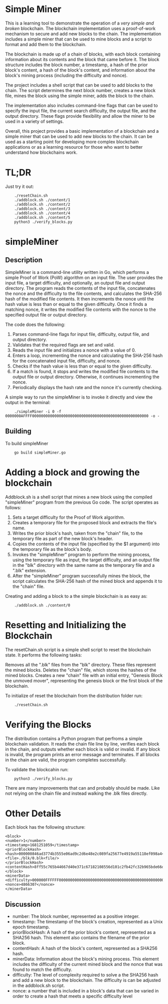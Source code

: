 # Simple Miner 

This is a learning tool to demonstrate the operation of a _very simple and broken_ blockchain. The blockchain implementation uses a proof-of-work mechanism to secure and add new blocks to the chain. The implementation includes a simple miner that can be used to mine blocks and a script to format and add them to the blockchain.

The blockchain is made up of a chain of blocks, with each block containing information about its contents and the block that came before it. The block structure includes the block number, a timestamp, a hash of the prior block's content, a hash of the block's content, and information about the block's mining process (including the difficulty and nonce).

The project includes a shell script that can be used to add blocks to the chain. The script determines the next block number, creates a new block file, mines the block using the simple miner, adds the block to the chain.

The implementation also includes command-line flags that can be used to specify the input file, the current search difficulty, the output file, and the output directory. These flags provide flexibility and allow the miner to be used in a variety of settings.

Overall, this project provides a basic implementation of a blockchain and a simple miner that can be used to add new blocks to the chain. It can be used as a starting point for developing more complex blockchain applications or as a learning resource for those who want to better understand how blockchains work.

# TL;DR
Just try it out:
```
    ./resetChain.sh
    ./addblock.sh ./content/1
    ./addblock.sh ./content/2
    ./addblock.sh ./content/3
    ./addblock.sh ./content/4
    ./addblock.sh ./content/5
    python3 ./verify_blocks.py
```
# simpleMiner

## Description
SimpleMiner is a command-line utility written in Go, which performs a simple Proof of Work (PoW) algorithm on an input file. The user provides the input file, a target difficulty, and optionally, an output file and output directory. The program reads the contents of the input file, concatenates the nonce and the difficulty to the file contents, and calculates the SHA-256 hash of the modified file contents. It then increments the nonce until the hash value is less than or equal to the given difficulty. Once it finds a matching nonce, it writes the modified file contents with the nonce to the specified output file or output directory.

The code does the following:

1. Parses command-line flags for input file, difficulty, output file, and output directory.
2. Validates that the required flags are set and valid.
3. Reads the input file and initializes a nonce with a value of 0.
4. Enters a loop, incrementing the nonce and calculating the SHA-256 hash for the concatenated input file, difficulty, and nonce.
5. Checks if the hash value is less than or equal to the given difficulty.
6. If a match is found, it stops and writes the modified file contents to the output file or output directory. Otherwise, it continues incrementing the nonce.
7. Periodically displays the hash rate and the nonce it's currently checking.

A simple way to run the simpleMiner is to invoke it directly and view the output in the terminal:

```    
    ./simpleMiner -i 0 -f 0000000AFFFF0000000000000000000000000000000000000000000000000000 -o -
```


## Building

To build simpleMiner 
```
    go build simpleMiner.go
```

# Adding a block and growing the blockchain
Addblock.sh is a shell script that mines a new block using the compiled "simpleMiner" program from the previous Go code. The script operates as follows:

1. Sets a target difficulty for the Proof of Work algorithm.
2. Creates a temporary file for the proposed block and extracts the file's name.
3. Writes the prior block's hash, taken from the "chain" file, to the temporary file as part of the new block's header.
4. Copies the contents of the input file (specified by the $1 argument) into the temporary file as the block's body.
5. Invokes the "simpleMiner" program to perform the mining process, using the temporary file as input, the target difficulty, and an output file in the "blk" directory with the same name as the temporary file and a ".blk" extension.
6. After the "simpleMiner" program successfully mines the block, the script calculates the SHA-256 hash of the mined block and appends it to the "chain" file.

Creating and adding a block to a the simple blockchain is as easy as:
```
    ./addblock.sh ./content/0
```

# Resetting and Initializing the Blockchain
The resetChain.sh script is a simple shell script to reset the blockchain state. It performs the following tasks:

Removes all the ".blk" files from the "blk" directory. These files represent the mined blocks.
Deletes the "chain" file, which stores the hashes of the mined blocks.
Creates a new "chain" file with an initial entry, "Genesis Block the unmoved mover", representing the genesis block or the first block of the blockchain.

To initialize of reset the blockchain from the distribution folder run:
```
    ./resetChain.sh
```

# Verifying the Blocks
The distribution contains a Python program that perfroms a simple blockchain validation. It reads the chain file line by line, verifies each block in the chain, and outputs whether each block is valid or invalid. If any block is invalid, the program prints an error message and terminates. If all blocks in the chain are valid, the program completes successfully.

To validate the blockcahin run:
```
    python3 ./verify_blocks.py
```
There are many improvements that can and probably should be made. Like not relying on the chain file and instead walking the .blk files directly. 

# Other Details
Each block has the following structure:
```
<block>
<number>1</number>
<timestamp>1681251059</timestamp>
<priorBlockHash>
<hash>000000846ad3774b3555e06ad9c2d6e48e2c089fa25677e4919a55118ef098a4</hash>
<file>./blk/0.blk<file/>
</priorBlockHash>
<contentHash>8ff55c765b44667d40e371c67182108556d101c2fb42fc32b965bde66dda9e9a</contentHash>
</block>
<minerData>
<difficulty>000000FFFFFF0000000000000000000000000000000000000000000000000000</difficulty>
<nonce>4866307</nonce>
</minerData>
```

## Discussion
- number: The block number, represented as a positive integer.
- timestamp: The timestamp of the block's creation, represented as a Unix epoch timestamp.
- priorBlockHash: A hash of the prior block's content, represented as a SHA256 hash. This element also contains the filename of the prior block.
- contentHash: A hash of the block's content, represented as a SHA256 hash.
- minerData: Information about the block's mining process. This element includes the difficulty of the current mined block and the nonce that was found to match the difficulty.
- difficulty: The level of complexity required to solve a the SHA256 hash and add a new block to the blockchain. The difficulty is can be adjusted in the addblock.sh script.
- nonce: a number that is included in a block's data that can be varied in order to create a hash that meets a specific difficulty level